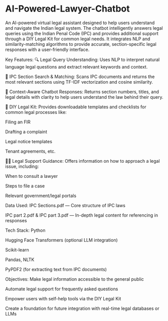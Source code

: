 # AI-Powered-Lawyer-Chatbot
An AI-powered virtual legal assistant designed to help users understand and navigate the Indian legal system. The chatbot intelligently answers legal queries using the Indian Penal Code (IPC) and provides additional support through a DIY Legal Kit for common legal needs. It integrates NLP and similarity-matching algorithms to provide accurate, section-specific legal responses with a user-friendly interface.

 Key Features:
🔍 Legal Query Understanding:
Uses NLP to interpret natural language legal questions and extract relevant keywords and context.

📖 IPC Section Search & Matching:
Scans IPC documents and returns the most relevant sections using TF-IDF vectorization and cosine similarity.

💬 Context-Aware Chatbot Responses:
Returns section numbers, titles, and legal details with clarity to help users understand the law behind their query.

📄 DIY Legal Kit:
Provides downloadable templates and checklists for common legal processes like:

Filing an FIR

Drafting a complaint

Legal notice templates

Tenant agreements, etc.

🧑‍⚖️ Legal Support Guidance:
Offers information on how to approach a legal issue, including:

When to consult a lawyer

Steps to file a case

Relevant government/legal portals


Data Used:
IPC Sections.pdf — Core structure of IPC laws

IPC part 2.pdf & IPC part 3.pdf — In-depth legal content for referencing in responses

Tech Stack:
Python

Hugging Face Transformers (optional LLM integration)

Scikit-learn

Pandas, NLTK

PyPDF2 (for extracting text from IPC documents)

Objectives:
Make legal information accessible to the general public

Automate legal support for frequently asked questions

Empower users with self-help tools via the DIY Legal Kit

Create a foundation for future integration with real-time legal databases or LLMs

